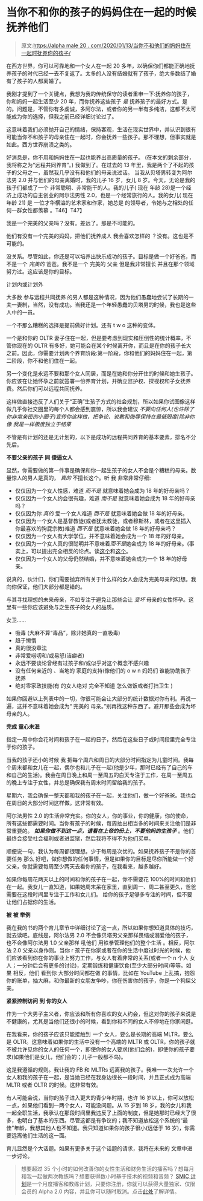 # 当你不和你的孩子的妈妈住在一起的时候抚养他们

> 原文:[https://alpha male 20 . com/2020/01/13/当你不和他们的妈妈住在一起时抚养你的孩子/](https://alphamale20.com/2020/01/13/raising-your-kids-when-you-dont-live-with-their-mom/)

在西方世界，你可以可靠地和一个女人在一起 20 多年，以确保你们都能正确地抚养孩子的时代已经一去不复返了。太多的人没有结婚就有了孩子，绝大多数结了婚有了孩子的人都离婚了。

我刚才提到了一个关键点，我想为我的传统保守的读者重申一下:抚养你的孩子，你和妈妈一起生活至少 20 年，而你抚养这些孩子 *是* 抚养孩子的最好方式。是的。问题是，不管你有多虔诚，多阿尔法，或者你的另一半有多纯洁，这都不太可能成为你的选择，但我之前已经详细讨论过了。

这意味着我们必须抛开自己的情绪，保持客观，生活在现实世界中，并认识到很有可能当你不和孩子的母亲住在一起时，你会抚养一些孩子。那不理想，但事实就是如此。西方世界崩溃之类的。

好消息是，你不用和妈妈住在一起也能养出高质量的孩子。 (在本文的剩余部分，我将称之为“远程共同养育”。) 我做到了。在过去的 13 年里，我是两个了不起的孩子的父母之一，虽然我几乎没有和他们的母亲说过话。 当我从贝塔男转变为阿尔法男 2.0 并与他们的母亲离婚时，我的儿子 16 岁，女儿 8 岁。今天，无论是我的孩子们都成了一个 非常聪明、非常能干的人。我的儿子( 现在 年龄 28)是一个经济上成功的自主创业的阿尔法男性 2.0，也是一个经常旅行的人。我的女儿( 现在 年龄 21) 是 一位才华横溢的艺术家和作家，她总是 的领导者，令她与之相处的任何一群女性都羡慕 。T46】T47】

我是一个完美的父亲吗？没有。差远了。那是不可能的。

他们有没有一个完美的妈妈，把他们抚养成人 我会喜欢怎样的 ？没有。这也是不可能的。

没关系。尽管如此，你还是可以培养出快乐成功的孩子。目标是做一个好爸爸，而不是一个 *完美的* 爸爸。我不是一个 完美的 父亲 但是我非常擅长 并且在那个领域 努力过。这应该是你的目标。

计划内或计划外

大多数 参与远程共同抚养 的男人都是这种情况，因为他们愚蠢地尝试了长期的一夫一妻制，当然，没有成功。当我还是一个年轻愚蠢的贝塔男的时候，我也是这些人中的一员。

一个不那么糟糕的选择是提前做好计划。还有 t w o 这种的变体。

一个是和你的 OLTR 妻子住在一起，但是要考虑到现实和压倒性的统计概率，不管你现在的 OLTR 有多好，她可能会在某个时候离开你，而且是在你的孩子长大之前。因此，你需要计划两个养育阶段:第一阶段，你和他们的妈妈住在一起，第二阶段，你不和他们住在一起。

另一个变化是永远不要和那个女人同居，而是在她和你分开住的时候和她生孩子。你应该在让她怀孕之前就签署一份养育计划，并确立监护权、探视权和子女抚养费。然后你们可以远程共同抚养。

这样做直接违反了人们关于“正确”生孩子方式的社会规划，所以如果你试图像这样做几乎你社交圈里的每个人都会感到震惊，所以我会建议 *不要向任何人(也许除了你非常亲密的小圈子)宣传你这样做，把争论、说教和侮辱保持在最低限度(除非你像 我是一样极度独立于结果*

不管是有计划的还是无计划的，以下是成功的远程共同养育的基本要素，排名不分先后。

**不要父亲的孩子** **同** **傻逼女人**

显然，你需要做的第一件事是确保和你一起生孩子的女人不会是个糟糕的母亲。数量惊人的男人是真的， *真的* 不擅长这个。听 我 非常非常仔细:

*   仅仅因为一个女人性感，难道 *而不是* 就意味着她会成为 18 年的好母亲吗？
*   仅仅因为一个女人约会很有趣，难道 *而不是* 就意味着她会成为 18 年的好母亲吗？
*   仅仅因为你 *真的* 爱一个女人难道 *而不是* 就意味着她会做 18 年的好母亲。
*   仅仅因为一个女人是基督教徒(或者犹太教徒，或者穆斯林，或者在这里插入你最喜欢的狗屁宗教)难道 *而不是* 就意味着她会做 18 年的好母亲吗？
*   仅仅因为一个女人有大学学位，并不意味着她会成为一个 18 年的好母亲。
*   仅仅因为一个女人真的很聪明并不意味着*而不是*她会成为 18 年的好母亲。(事实上，可以提出完全相反的论点。读[这个](https://blackdragonblog.com/2015/10/08/do-smarter-women-have-more-problems-in-life/)和[这个](https://blackdragonblog.com/2014/03/16/relationship-advice-quality-does-not-equal-happiness/)。
*   仅仅因为一个女人的父母仍然结婚，并不意味着她会成为一个 18 年的好母亲。

说真的，伙计们，你们需要抛弃所有关于什么样的女人会成为完美母亲的幻想。我向你保证，他们大部分都是错的。

与其寻找理想的未来母亲，不如专注于避免让那些会让 *变坏* 母亲的女性怀孕。这里有一些你应该避免与之生孩子的女人的品质。

女卫……

*   吸毒 (大麻不算“毒品”，除非她真的一直吸毒)
*   趋于懒惰
*   真的很没章法
*   非常爱唠叨和/或易怒(洁癖者)
*   永远不要谈论曾经有过孩子和/或似乎对这个概念不感兴趣
*   没有任何亲近的 、当地的 家庭的支持(像他们的 o w n 妈妈们 谁能协助孩子 抚养
*   绝对零家政技能(有 的女人绝对 完全不知道 怎么做饭或者打扫卫生 )

如果你回避以上列表中的一切，你很可能会让大部分的统计数据对你有利。再说一遍，这并不意味着她会成为“ 完美的 母亲。”别再找这种东西了。避开那些会成为坏母亲的人。

**完成** **童心未泯**

指定一周中你会花时间和孩子在一起的日子，然后在这些日子或时间段里完全专注于你的孩子。

当我的孩子还小的时候 我 把每个周六和周日的大部分时间指定为儿童时间。我每个周末都和女儿在一起，偶尔也和儿子在一起(他是少年，那时已经有了自己的车和自己的生活)。我会在周日晚上和周一至周五的白天专注于工作，在周一至周五的晚上专注于女性，并总是确保我有周末时间留给我的孩子。

星期六，我会确保一整天都和我的孩子在一起，关注他们，做一个好爸爸。我也会在周日的大部分时间这样做。这非常有效。

阿尔法男性 2.0 的生活非常充实。你的女人，你的事业，你的健康，你的使命，所有这些都需要时间。当你有孩子的时候，每周抽出相当多的时间来关注他们是非常重要的。 ***如果你做不到这一点，请看在上帝的份上，不要他妈的生孩子*** 。他们最终会接受社会福利或者进监狱，然后我将不得不为他们买单。

顺便说一句，我认为每周都很理想。少于每周是次优的。如果抚养孩子不是你的首要任务 那么 好吧，做你想做的任何事情，但是如果你的目标是尽你所能做一个好父亲，你就需要每周至少两天去看你的孩子，在我看来，越多越好。

如果你每周花两天以上的时间和你的孩子在一起，你不需要花 100%的时间和他们在一起。我女儿一直知道，如果她周末呆在家里，直到周一、周二甚至更久，爸爸需要在这段时间里专注于工作和女儿们。 给你的孩子足够多专注的时间，但不要让他们占据你的生活。

**被** **被** **举例**

我在我的书的两个育儿章节中详细讨论了这一点，所以如果你想知道具体的技巧，就去读吧。底线是，阿尔法男 2.0 不会像贝塔男父亲那样畏缩或溺爱他的孩子， 也不会像阿尔法男 1.0 父亲那样 吼他们 用铁拳管理他们的整个生活 。相反，阿尔法 2.0 父亲以身作则。当你 r 孩子在你家或者在你的生活中度过时光的时候，他们应该看到你在你的事业上努力工作，与女人有着非常的关系(或者一个 n 个人 女人；一分钟后会有更多的讨论)，定期锻炼和健康饮食(至少大部分时间)等等。如果 相反，他们 看到你 大部分时间都在做 的事情，比如在 YouTube 上乱搞，抱怨你的账单，抽大麻，和你最新的女朋友争吵，你在伤害你的孩子，你是一个狗屎父亲。

**紧紧控制访问** **到** **你的女人**

作为一个大男子主义者，你应该和所有你喜欢的女人约会，但这对你的孩子来说是不健康的，尤其是当他们还很小的时候，看到你和不同的女人不停地在你家闲逛。

在我看来，你的孩子应该只能接触到 *一个* 女人，要么是长期的高端 MLTR，要么是 OLTR。这意味着如果你的生活中没有一个高端的 MLTR 或 OLTR，你的孩子就不被允许见你的女人的任何一个，即使你的女人要求(他们会的)，即使你的孩子要求(如果他们是女儿，他们会的；儿子一般都不鸟)。

这是我遵循的规则。我让我的 FB 和 MLTRs 远离我的孩子。我唯一一次允许一个女人和我的孩子在一起，是当她已经在我身边很长一段时间，并且正式成为高端 MLTR 或者 OLTR 的时候。这非常有效。

有人可能会说，当你的孩子进入更大的青少年时期，也许 16 岁以上，你可以放松一点，如果他们看到一两个女人，可能没问题。从 15 岁到 18 岁，我的女儿和我一起全职生活，我承认在那段时间里我违反了上面的制度，但是她那时已经大了很多，也明白了基本的东西。尽管这都是有争议的；我不知道放松这个系统的“最佳”年龄，我想其他人也不知道。我只知道如果你的孩子很小(远低于 16 岁)，你需要远离他们生活的这一面。

育儿显然是个大话题。如果有更多关于这个话题的请求，我将在未来的 文章中进一步讨论。

> 想要超过 35 个小时的如何改善你的女性生活和财务生活的播客吗？想每月和我一起做两次教练吗？想要获得数小时基于技术的视频和音频？ [SMIC 计划](https://alphamale20.kartra.com/page/vIL17)是一个月度播客和教练计划，只要你注册，你就可以获得大量独家、仅限会员的 Alpha 2.0 内容，并且你可以随时取消。点击[此处](https://alphamale20.kartra.com/page/vIL17)了解详情。